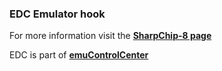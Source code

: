 ### EDC Emulator hook

For more information visit the [**SharpChip-8 page**](https://github.com/PhoenixInteractiveNL/edc-masterhook/wiki/Emulator-sharpchip8#menu)

EDC is part of [**emuControlCenter**](https://github.com/PhoenixInteractiveNL/emuControlCenter/wiki)
